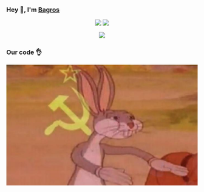 

### Hey 👋, I'm [Bagros](https://bagros.eu)


<p align='center'>
    <a href="https://bagros.eu"><img src="https://img.shields.io/website?label=bagros.eu&style=for-the-badge&url=https%3A%2F%2Fbagros.eu"></a>
    <a href="https://discord.bio/p/losbagros"><img src="https://img.shields.io/badge/discord-%237289DA.svg?&style=for-the-badge&logo=discord&logoColor=white"></a>
</p>

<p align='center'>
  <img src="https://github-readme-stats.vercel.app/api?username=losbagros&show_icons=true&count_private=true&theme=dark" width="350">
</p>

### Our code 👌
<p align='center'>
    <img src="/images/our_code.jpg">
</p>

